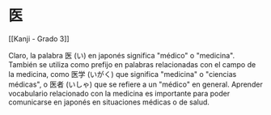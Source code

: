 # 医

[[Kanji - Grado 3]]

Claro, la palabra 医 (い) en japonés significa "médico" o "medicina". También se utiliza como prefijo en palabras relacionadas con el campo de la medicina, como 医学 (いがく) que significa "medicina" o "ciencias médicas", o 医者 (いしゃ) que se refiere a un "médico" en general. Aprender vocabulario relacionado con la medicina es importante para poder comunicarse en japonés en situaciones médicas o de salud.
